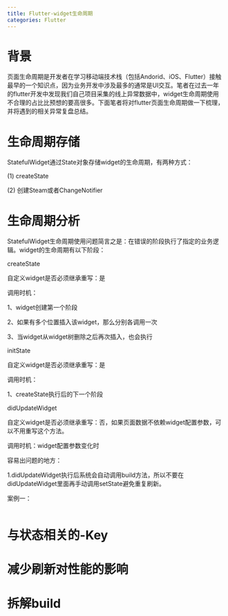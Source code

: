 ```yaml
---
title: Flutter-widget生命周期
categories: Flutter
---
```


# 背景
页面生命周期是开发者在学习移动端技术栈（包括Andorid、iOS、Flutter）接触最早的一个知识点，因为业务开发中涉及最多的通常是UI交互。笔者在过去一年的flutter开发中发现我们自己项目采集的线上异常数据中，widget生命周期使用不合理的占比比预想的要高很多。下面笔者将对flutter页面生命周期做一下梳理，并将遇到的相关异常复盘总结。
# 生命周期存储
StatefulWidget通过State对象存储widget的生命周期，有两种方式：

(1) createState

(2) 创建Steam或者ChangeNotifier
# 生命周期分析
StatefulWidget生命周期使用问题简言之是：在错误的阶段执行了指定的业务逻辑。widget的生命周期有以下阶段：

createState

自定义widget是否必须继承重写：是

调用时机：

1、widget创建第一个阶段

2、如果有多个位置插入该widget，那么分别各调用一次

3、当widget从widget树删除之后再次插入，也会执行

initState

自定义widget是否必须继承重写：是

调用时机：

1、createState执行后的下一个阶段

didUpdateWidget

自定义widget是否必须继承重写：否，如果页面数据不依赖widget配置参数，可以不用重写这个方法。

调用时机：widget配置参数变化时

容易出问题的地方：

1.didUpdateWidget执行后系统会自动调用build方法，所以不要在didUpdateWidget里面再手动调用setState避免重复刷新。

案例一：
```

```
# 与状态相关的-Key
# 减少刷新对性能的影响
# 拆解build